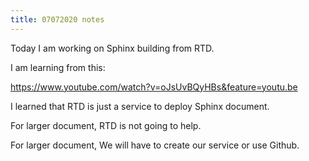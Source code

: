 ```yaml
---
title: 07072020 notes
---
```


Today I am working on Sphinx building from RTD.

I am learning from this:

https://www.youtube.com/watch?v=oJsUvBQyHBs&feature=youtu.be

I learned that RTD is just a service to deploy Sphinx document.

For larger document, RTD is not going to help.

For larger document, We will have to create our service or use Github.

